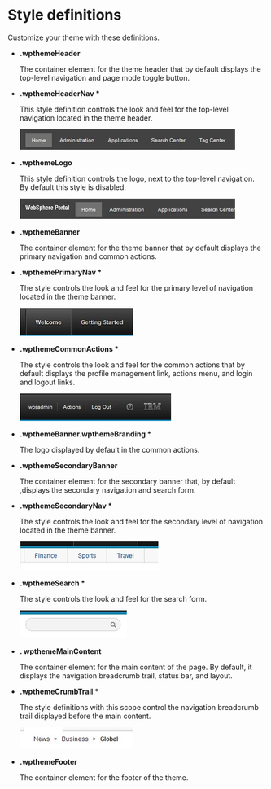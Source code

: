 # Style definitions

Customize your theme with these definitions.

-   **.wpthemeHeader**

    The container element for the theme header that by default displays the top-level navigation and page mode toggle button.

-   **.wpthemeHeaderNav \***

    This style definition controls the look and feel for the top-level navigation located in the theme header.

    ![Screen capture of the wpthemeHeaderNav style](../../../../../images/themeopt_wptheme_headernav.jpg)

-   **.wpthemeLogo**

    This style definition controls the logo, next to the top-level navigation. By default this style is disabled.

    ![Screen capture of the wpthemeLogo style](../../../../../images/themeopt_wptheme_logo.jpg)

-   **.wpthemeBanner**

    The container element for the theme banner that by default displays the primary navigation and common actions.

-   **.wpthemePrimaryNav \***

    The style controls the look and feel for the primary level of navigation located in the theme banner.

    ![Screen capture of the wpthemePrimaryNav style](../../../../../images/themeopt_wptheme_primarynav.jpg)

-   **.wpthemeCommonActions \***

    The style controls the look and feel for the common actions that by default displays the profile management link, actions menu, and login and logout links.

    ![Screen capture of the wpthemeCommonActions style](../../../../../images/themeopt_wptheme_common_actions.jpg)

-   **.wpthemeBanner.wpthemeBranding \***

    The logo displayed by default in the common actions.

-   **.wpthemeSecondaryBanner**

    The container element for the secondary banner that, by default ,displays the secondary navigation and search form.

-   **.wpthemeSecondaryNav \***

    The style controls the look and feel for the secondary level of navigation located in the theme banner.

    ![Screen capture of the wpthemeSecondaryNav style](../../../../../images/themeopt_wptheme_secondarynav.jpg)

-   **.wpthemeSearch \***

    The style controls the look and feel for the search form.

    ![Screen capture of the wpthemeSearch style](../../../../../images/themeopt_wptheme_search.jpg)

-   **. wpthemeMainContent**

    The container element for the main content of the page. By default, it displays the navigation breadcrumb trail, status bar, and layout.

-   **.wpthemeCrumbTrail \***

    The style definitions with this scope control the navigation breadcrumb trail displayed before the main content.

    ![Screen capture of the wpthemeCrumbTrail style](../../../../../images/themeopt_wptheme_crumbtrail.jpg)

-   **.wpthemeFooter**

    The container element for the footer of the theme.



